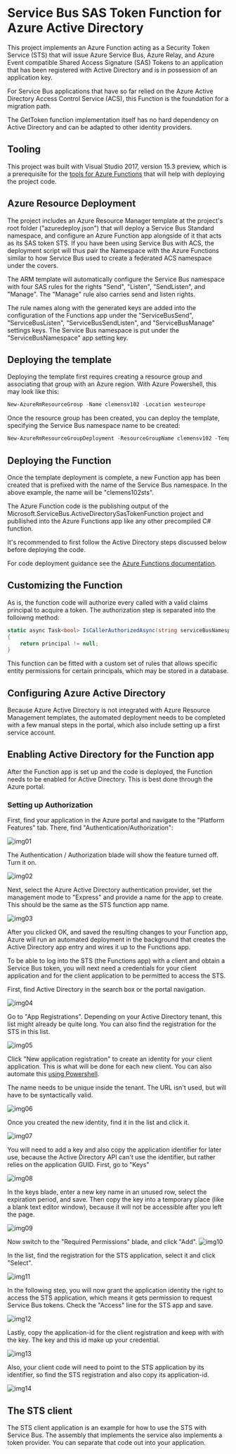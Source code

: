 # Service Bus SAS Token Function for Azure Active Directory 

This project implements an Azure Function acting as a Security 
Token Service (STS) that will issue Azure Service Bus, Azure Relay, 
and Azure Event compatible Shared Access Signature (SAS) Tokens 
to an application that has been registered with Active Directory 
and is in possession of an application key.

For Service Bus applications that have so far relied on the Azure
Active Directory Access Control Service (ACS), this Function is the 
foundation for a migration path.

The GetToken function implementation itself has no hard dependency 
on Active Directory and can be adapted to other identity providers. 

## Tooling

This project was built with Visual Studio 2017, version 15.3 preview, 
which is a prerequisite for the [tools for Azure Functions](https://blogs.msdn.microsoft.com/webdev/2017/05/10/azure-function-tools-for-visual-studio-2017/)
that will help with deploying the project code.

## Azure Resource Deployment

The project includes an Azure Resource Manager template at the 
project's root folder ("azuredeploy.json") that will deploy a Service 
Bus Standard namespace, and configure an Azure Function app alongside 
of it that acts as its SAS token STS. If you have been using Service
Bus with ACS, the deployment script will thus pair the Namespace with
the Azure Functions similar to how Service Bus used to create a federated
ACS namespace under the covers. 

The ARM template will automatically configure the Service Bus namespace 
with four SAS rules for the rights "Send", "Listen", "SendListen", 
and "Manage". The "Manage" rule also carries send and listen rights. 

The rule names along with the generated keys are added into the 
configuration of the Functions app under the "ServiceBusSend", 
"ServiceBusListen", "ServiceBusSendListen", and "ServiceBusManage" 
settings keys. The Service Bus namespace is put under the 
"ServiceBusNamespace" app setting key. 

## Deploying the template

Deploying the template first requires creating a resource group and 
associating that group with an Azure region. With Azure Powershell, 
this may look like this:

```Powershell
New-AzureRmResourceGroup -Name clemensv102 -Location westeurope
```

Once the resource group has been created, you can deploy the template,
specifying the Service Bus namespace name to be created:

```Powershell
New-AzureRmResourceGroupDeployment -ResourceGroupName clemensv102 -TemplateFile azuredeploy.json -serviceBusNamespaceName clemensv102
```

## Deploying the Function 

Once the template deployment is complete, a new Function app has been 
created that is prefixed with the name of the Service Bus namespace. In 
the above example, the name will be "clemens102sts".

The Azure Function code is the publishing output of the Microsoft.ServiceBus.ActiveDirectorySasTokenFunction project 
and publlished into the Azure Functions app like any other precompiled C# function.

It's recommended to first follow the Active Directory steps discussed below before
deploying the code.

For code deployment guidance see the [Azure Functions documentation](https://blogs.msdn.microsoft.com/appserviceteam/2017/03/16/publishing-a-net-class-library-as-a-function-app/).

## Customizing the Function

As is, the function code will authorize every called with a valid claims principal to 
acquire a token. The authorization step is separated into the folloiwng method:

``` C#
static async Task<bool> IsCallerAuthorizedAsync(string serviceBusNamespace, string path, string requestedPermission, ClaimsPrincipal principal)
{
    return principal != null;
}
```

This function can be fitted with a custom set of rules that allows specific entity permissions for 
certain principals, which may be stored in a database. 

## Configuring Azure Active Directory 

Because Azure Active Directory is not integrated with Azure Resource 
Management templates, the automated deployment needs to be completed
with a few manual steps in the portal, which also include setting up
a first service account.

## Enabling Active Directory for the Function app

After the Function app is set up and the code is deployed, the Function
needs to be enabled for Active Directory. This is best done through
the Azure portal.

### Setting up Authorization

First, find your application in the Azure portal and navigate to the 
"Platform Features" tab. There, find "Authentication/Authorization":

![img01](images/img01.png?raw=true)

The Authentication / Authorization blade will show the feature turned
off. Turn it on.

![img02](images/img02.png?raw=true)

Next, select the Azure Active Directory authentication provider, set
the management mode to "Express" and provide a name for the app to 
create. This should be the same as the STS function app name.

![img03](images/img03.png?raw=true)

After you clicked OK, and saved the resulting changes to your Function app,
Azure will run an automated deployment in the background that creates the
Active Directory app entry and wires it up to the Functions app.

To be able to log into the STS (the Functions app) with a client and obtain a Service 
Bus token, you will next need a credentials for your client application and 
for the client application to be permitted to access the STS. 

First, find Active Directory in the search box or the portal navigation.

![img04](images/img04.png?raw=true)

Go to "App Registrations". Depending on your Active Directory tenant, this list might
already be quite long. You can also find the registration for the STS in this list. 

![img05](images/img05.png?raw=true)

Click "New application registration" to create an identity for your client application.
This is what will be done for each new client. You can also automate this [using Powershell](https://docs.microsoft.com/en-us/azure/azure-resource-manager/resource-group-authenticate-service-principal).

The name needs to be unique inside the tenant. The URL isn't used, but will have to be 
syntactically valid.

![img06](images/img06.png?raw=true)

Once you created the new identity, find it in the list and click it. 

![img07](images/img07.png?raw=true)

You will need to add a key and also copy the application identifier for later use,
because the Active Directory API can't use the identifier, but rather relies on the 
application GUID. First, go to "Keys"

![img08](images/img08.png?raw=true)

In the keys blade, enter a new key name in an unused row, select the expiration 
period, and save. Then copy the key into a temporary place (like a blank text editor window),
because it will not be accessible after you left the page.

![img09](images/img09.png?raw=true)

Now switch to the "Required Permissions" blade, and click "Add".
![img10](images/img10.png?raw=true)

In the list, find the registration for the STS application, select it and click 
"Select". 

![img11](images/img11.png?raw=true)

In the following step, you will now grant the application identity the right to 
access the STS application, which means it gets permission to request Service Bus
tokens. Check the "Access" line for the STS app and save.

![img12](images/img12.png?raw=true)

Lastly, copy the application-id for the client registration and keep with with the
key. The key and this id make up your credential.

![img13](images/img13.png?raw=true)

Also, your client code will need to point to the STS application by its identifier,
so find the STS registration and also copy its application-id.

![img14](images/img14.png?raw=true)

## The STS client

The STS client application is an example for how to use the STS with 
Service Bus. The assembly that implements the service also implements
a token provider. You can separate that code out into your application.

